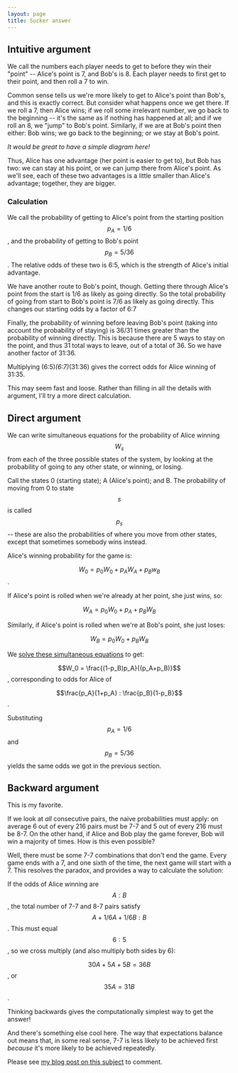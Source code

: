 ```yaml
---
layout: page
title: Sucker answer
---
```


## Intuitive argument

We call the numbers each player needs to get to before they win their
"point" -- Alice's point is 7, and Bob's is 8. Each player needs to
first get to their point, and then roll a 7 to win.

Common sense tells us we're more likely to get to Alice's point than
Bob's, and this is exactly correct. But consider what happens once we
get there. If we roll a 7, then Alice wins; if we roll some irrelevant
number, we go back to the beginning -- it's the same as if nothing has
happened at all; and if we roll an 8, we "jump" to Bob's point.
Similarly, if we are at Bob's point then either: Bob wins; we go back to
the beginning; or we stay at Bob's point.

_It would be great to have a simple diagram here!_

Thus, Alice has one advantage (her point is easier to get to), but Bob
has two: we can stay at his point, or we can jump there from Alice's
point. As we'll see, each of these two advantages is a little smaller
than Alice's advantage; together, they are bigger.

### Calculation

We call the probability of getting to Alice's point from the starting position $$p_A = 1/6$$, and the probability of getting to Bob's point $$p_B=5/36$$. The relative odds of these two is 6:5, which is the strength of Alice's initial advantage.

We have another route to Bob's point, though. Getting there through Alice's point from the start is 1/6 as likely as going directly. So the total probability of going from start to Bob's point is 7/6 as likely as going directly. This changes our starting odds by a factor of 6:7

Finally, the probability of winning before leaving Bob's point (taking into account the probability of staying) is 36/31 times greater than the probability of winning directly. This is because there are 5 ways to stay on the point, and thus 31 total ways to leave, out of a total of 36. So we have another factor of 31:36.

Multiplying (6:5)*(6:7)*(31:36) gives the correct odds for Alice winning of 31:35.

This may seem fast and loose. Rather than filling in all the details with argument, I'll try a more direct calculation.

## Direct argument

We can write simultaneous equations for the probability of Alice winning $$W_s$$ from each of the three possible states of the system, by looking at the probability of going to any other state, or winning, or losing.

Call the states 0 (starting state); A (Alice's point); and B. The probability of moving from 0 to state $$s$$ is called $$p_s$$ -- these are also the probabilities of where you move from other states, except that sometimes somebody wins instead.

Alice's winning probability for the game is:

$$W_0 = p_0 W_0 + p_A W_A + p_B w_B$$.

If Alice's point is rolled when we're already at her point, she just wins, so:

$$W_A = p_0 W_0 + p_A + p_B W_B$$

Similarly, if Alice's point is rolled when we're at Bob's point, she just loses:

$$W_B = p_0 W_0 + p_B W_B$$

We [solve these simultaneous equations](suckerSimul.html) to get:

$$W_0 = \frac{(1-p_B)p_A}{(p_A+p_B)}$$, corresponding to odds for Alice of

$$\frac{p_A}{1+p_A} : \frac{p_B}{1-p_B}$$.

Substituting $$p_A = 1/6$$ and $$p_B = 5/36$$ yields the same odds we got in the previous section.

## Backward argument

This is my favorite.

If we look at *all* consecutive pairs, the naive probabilities must apply: on average 6 out of every 216 pairs must be 7-7 and 5 out of every 216 must be 8-7. On the other hand, if Alice and Bob play the game forever, Bob will win a majority of times. How is this even possible?

Well, there must be some 7-7 combinations that don't end the game. Every game ends with a 7, and one sixth of the time, the next game will start with a 7. This resolves the paradox, and provides a way to calculate the solution:

If the odds of Alice winning are $$A:B$$, the total number of 7-7 and 8-7 pairs satisfy $$A + 1/6 A + 1/6 B: B$$. This must equal $$6:5$$, so we cross multiply (and also multiply both sides by 6):

$$30 A + 5 A + 5 B = 36 B$$, or $$35A = 31B$$.

Thinking backwards gives the computationally simplest way to get the answer!

And there's something else cool here. The way that expectations balance out means that, in some real sense, 7-7 is less likely to be achieved first *because* it's more likely to be achieved repeatedly.

Please see [my blog post on this subject](http://jd-mathbio.blogspot.tw/2014/07/walt-sent-me-this-puzzle-reworded-from_8.html) to comment.

